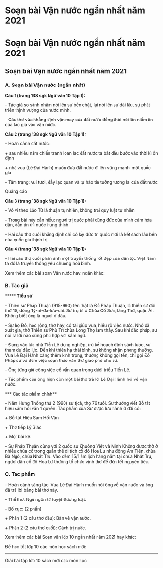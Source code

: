 # Soạn bài Vận nước ngắn nhất năm 2021

# Soạn bài Vận nước ngắn nhất năm 2021

## Soạn bài Vận nước ngắn nhất năm 2021

### **A. Soạn bài Vận nước (ngắn nhất)**

**Câu 1 (trang 138 sgk Ngữ văn 10 Tập 1):**

\- Tác giả so sánh nhằm nói lên sự bền chặt, lại nói lên sự dài lâu, sự phát triển thịnh vượng của nước mình. 

\- Câu thơ vừa khẳng định vận may của đất nước đồng thời nói lên niềm tin của tác giả vào vận nước. 

**Câu 2 (trang 138 sgk Ngữ văn 10 Tập 1):**

\- Hoàn cảnh đất nước: 

\+ sau nhiều năm chiến tranh loạn lạc đất nước ta bắt đầu bước vào thời kì ổn định 

\+ nhà vua (Lê Đại Hành) muốn đưa đất nước đi lên vững mạnh, một quốc gia 

\- Tâm trạng: vui tươi, đầy lạc quan và tự hào tin tưởng tương lai của đất nước 

Quảng cáo

**Câu 3 (trang 138 sgk Ngữ văn 10 Tập 1):**

\- Vô vi theo Lão Tử là thuận tự nhiên, không trái quy luật tự nhiên 

\- Trong bài này cần hiểu: người trị quốc phải dùng đức của mình cảm hóa dân, dân tin thì nước hưng thịnh 

\- Hai câu thơ cuối khẳng định chỉ có lấy đức trị quốc mới là kết sách lâu bền của quốc gia thịnh trị. 

**Câu 4 (trang 138 sgk Ngữ văn 10 Tập 1):**

\- Hai câu thơ cuối phản ánh một truyền thống tốt đẹp của dân tộc Việt Nam ta đó là truyền thống yêu chuộng hoà bình. 

Xem thêm các bài soạn Vận nước hay, ngắn khác:

### **B. Tác giả**

***** **Tiểu sử**

\- Thiền sư Pháp Thuận (915-990) tên thật là Đỗ Pháp Thuận, là thiền sư đời thứ 10, dòng Tỳ-ni-đa-lưu-chi. Sư trụ trì ở Chùa Cổ Sơn, làng Thừ, quận Ải. Không biết ông là người ở đâu.

\- Sư họ Ðỗ, học rộng, thơ hay, có tài giúp vua, hiểu rõ việc nước. Nhỏ đã xuất gia, thờ Thiền sư Phù Trì chùa Long Thọ làm thầy. Sau khi đắc pháp, sư nói ra lời nào cũng phù hợp với sấm ngữ.

\- Ðang vào lúc nhà Tiền Lê dựng nghiệp, trù kế hoạch định sách lược, sư tham dự đắc lực. Ðến khi thiên hạ thái bình, sư không nhận phong thưởng. Vua Lê Ðại Hành càng thêm kính trọng, thường không gọi tên, chỉ gọi Ðỗ Pháp sư và đem việc soạn thảo văn thư giao phó cho sư.

\- Ông từng giữ công việc cố vấn quan trọng dưới triều Tiền Lê.

\- Tác phẩm của ông hiện còn một bài thơ trả lời Lê Đại Hành hỏi về vận nước.

*** Các tác phẩm chính**

\- Năm Hưng Thống thứ 2 (990) sư tịch, thọ 76 tuổi. Sư thường viết Bồ tát hiệu sám hối văn 1 quyển. Tác phẩm của Sư được lưu hành ở đời có:

\+ Bồ-tát Hiệu Sám Hối Văn

\+ Thơ tiếp Lý Giác

\+ Một bài kệ.

\- Sư Pháp Thuận cùng với 2 quốc sư Khuông Việt và Minh Không được thờ ở nhiều chùa cổ trong quần thể di tích cố đô Hoa Lư như động Am Tiên, chùa Bà Ngô, chùa Nhất Trụ. Vào đêm 15/1 âm lịch hàng năm tại chùa Nhất Trụ, người dân cố đô Hoa Lư thường tổ chức vịnh thơ để đón tết nguyên tiêu.

### **C. Tác phẩm**

\- Hoàn cảnh sáng tác: Vua Lê Đại Hành muốn hỏi ông về vận nước và ông đã trả lời bằng bài thơ này.

\- Thể thơ: Ngũ ngôn tứ tuyệt Đường luật.

\- Bố cục: (2 phần)

\+ Phần 1 (2 câu thơ đầu): Bàn về vận nước.

\+ Phần 2 (2 câu thơ cuối): Cách trị nước.

Xem thêm các bài Soạn văn lớp 10 ngắn nhất năm 2021 hay khác:

Để học tốt lớp 10 các môn học sách mới:

* * *

Giải bài tập lớp 10 sách mới các môn học
